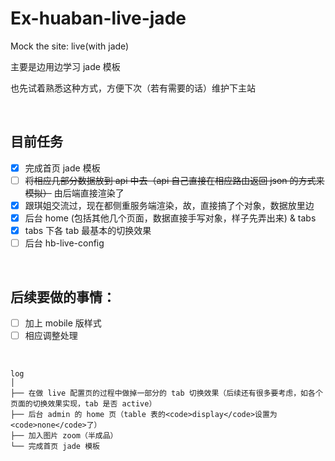 # Ex-huaban-live-jade

Mock the site: live(with jade)

<p>主要是边用边学习 jade 模板</p>
<p>也先试着熟悉这种方式，方便下次（若有需要的话）维护下主站</p>

<br />

## 目前任务
- [x] 完成首页 jade 模板
- [ ] <del>将相应几部分数据放到 api 中去（api 自己直接在相应路由返回 json 的方式来模拟）</del> 由后端直接渲染了
- [x] 跟琪姐交流过，现在都侧重服务端渲染，故，直接搞了个对象，数据放里边 
- [x] 后台 home (包括其他几个页面，数据直接手写对象，样子先弄出来) & tabs
- [x] tabs 下各 tab 最基本的切换效果
- [ ] 后台 hb-live-config

<br />

## 后续要做的事情：
* [ ] 加上 mobile 版样式
* [ ] 相应调整处理

<br />

```
log
│   
├── 在做 live 配置页的过程中做掉一部分的 tab 切换效果（后续还有很多要考虑，如各个页面的切换效果实现，tab 是否 active）
├── 后台 admin 的 home 页（table 表的<code>display</code>设置为<code>none</code>了）
├── 加入图片 zoom（半成品）
└── 完成首页 jade 模板 
```
